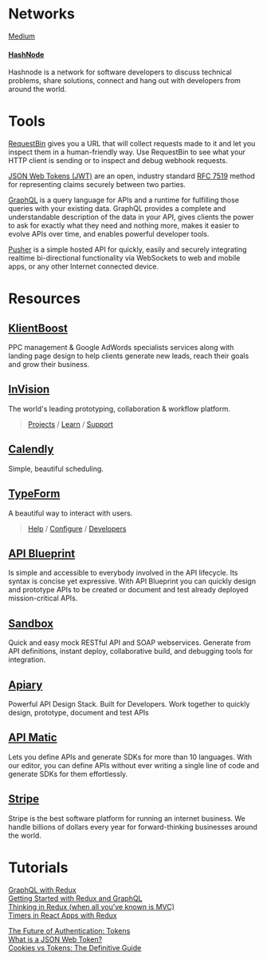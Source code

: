 # Networks

[Medium](https://medium.com/)

#### [HashNode](https://hashnode.com/)
Hashnode is a network for software developers to discuss technical problems, share solutions, connect and hang out with developers from around the world.

# Tools

[RequestBin](http://requestb.in/) gives you a URL that will collect requests made to it and let you inspect them in a human-friendly way. Use RequestBin to see what your HTTP client is sending or to inspect and debug webhook requests.

[JSON Web Tokens (JWT)](https://jwt.io/) are an open, industry standard [RFC 7519](https://tools.ietf.org/html/rfc7519) method for representing claims securely between two parties.

[GraphQL](http://graphql.org/) is a query language for APIs and a runtime for fulfilling those queries with your existing data. GraphQL provides a complete and understandable description of the data in your API, gives clients the power to ask for exactly what they need and nothing more, makes it easier to evolve APIs over time, and enables powerful developer tools.

[Pusher](https://pusher.com/) is a simple hosted API for quickly, easily and securely integrating realtime bi-directional functionality via WebSockets to web and mobile apps, or any other Internet connected device.



# Resources

## [KlientBoost](https://klientboost.com/)
PPC management & Google AdWords specialists services along with landing page design to help clients generate new leads, reach their goals and grow their business.

## [InVision](https://invisionapp.com)
The world's leading prototyping, collaboration & workflow platform.<br />
> [Projects](https://projects.invisionapp.com) / [Learn](https://projects.invisionapp.com/d/main#/learn) / [Support](https://support.invisionapp.com/hc/en-us)
 

## [Calendly](https://calendly.com)
Simple, beautiful scheduling.

## [TypeForm](https://www.typeform.com/) 
A beautiful way to interact with users.<br />
> [Help](https://www.typeform.com/help/) / [Configure](https://www.typeform.com/help/category/configure/) / [Developers](https://www.typeform.com/help/category/developers/)


## [API Blueprint](https://apiblueprint.org/)
Is simple and accessible to everybody involved in the API lifecycle. Its syntax is concise yet expressive. With API Blueprint you can quickly design and prototype APIs to be created or document and test already deployed mission-critical APIs.

## [Sandbox](https://getsandbox.com/)
Quick and easy mock RESTful API and SOAP webservices. Generate from API definitions,
instant deploy, collaborative build, and debugging tools for integration.

## [Apiary](https://apiary.io/)
Powerful API Design Stack. Built for Developers.
Work together to quickly design, prototype, document and test APIs

## [API Matic](https://apimatic.io/)
Lets you define APIs and generate SDKs for more than 10 languages. With our editor, you can define APIs without ever writing a single line of code and generate SDKs for them effortlessly.

## [Stripe](https://stripe.com/)
Stripe is the best software platform for running an internet business. We handle billions of dollars every year for forward-thinking businesses around the world.

# Tutorials
[GraphQL with Redux](https://blog.pusher.com/graphql-with-redux/)<br />
[Getting Started with Redux and GraphQL](https://medium.com/@thisbejim/getting-started-with-redux-and-graphql-8384b3b25c56#.u3gs3vjke)<br />
[Thinking in Redux (when all you’ve known is MVC)](https://hackernoon.com/thinking-in-redux-when-all-youve-known-is-mvc-c78a74d35133#.gfzr8pvxc)<br />
[Timers in React Apps with Redux](https://medium.com/@machadogj/timers-in-react-with-redux-apps-9a5a722162e8#.194y4hx44)<br />

[The Future of Authentication: Tokens](https://medium.com/composui/the-future-of-authentication-tokens-d2c52b210df3#.4sdz7051w)<br />
[What is a JSON Web Token?](https://medium.com/myplanet-musings/what-is-a-json-web-token-2193f383e963#.wemolmnxz)<br />
[Cookies vs Tokens: The Definitive Guide](https://auth0.com/blog/cookies-vs-tokens-definitive-guide/?utm_source=medium&utm_medium=sc&utm_campaign=cookies_vs_tokens)<br />

